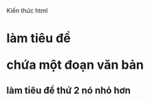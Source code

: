 Kiến thức html
<h1>làm tiêu đề
<p>chứa một đoạn văn bản
<h2> làm tiêu đề thứ 2 nó nhỏ hơn <h1>
<title>làm tiêu đề của trang
<img>để thêm ảnh vào trang
<table>tạo ra bảng dữ liệu
<li>là item
<ul>tạo danh sách
<body>để chứa nội dung website
<ol>taoh danh sách bằng dấu chấm
<a>để tạo liên kết sang trang khác
kiến thức về css
.classname là để style css trong classname đó
font-size cỡ chữ trong đoạn văn bản
font-weight làm đậm chữ
color làm màu
backgruond để làm nền
display-flex để sử dụng tính năng của flex box
flex-direction row để làm thành 1 dòng
gap để đặt khoảng cách giữa các phần tử